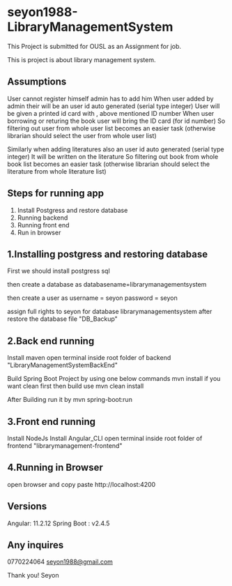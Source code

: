 # seyon1988-LibraryManagementSystem

This Project is submitted for OUSL as an Assignment for job.

This is project is about library management system.


Assumptions
-----------
User cannot register himself admin has to add him
When user added by admin
their will be an user id auto generated (serial type integer)
User will be given a printed id card with , above mentioned ID number
When user borrowing or returing the book user will bring the ID card (for id number)
So filtering out user from whole user list becomes an easier task
(otherwise librarian should select the user from whole user list)

Similarly when adding literatures also an user id auto generated (serial type integer)
It will be written on the literature
So filtering out book from whole book list becomes an easier task
(otherwise librarian should select the literature from whole literature list)

Steps for running app
----------------------
1. Install Postgress and restore database
2. Running backend
3. Running front end
4. Run in browser

1.Installing postgress and restoring database
----------------------------------------------
First we should install postgress sql

then create a database as 
databasename=librarymanagementsystem

then create a user as
username = seyon
password = seyon

assign full rights to seyon for database librarymanagementsystem
after restore the database file "DB_Backup"


2.Back end running
--------------------
Install maven
open terminal inside root folder 
of backend "LibraryManagementSystemBackEnd"

Build Spring Boot Project by using one below commands
mvn install
if you want clean first then build use
mvn clean install

After Building run it by
mvn spring-boot:run


3.Front end running
--------------------
Install NodeJs
Install Angular_CLI
open terminal inside root folder 
of frontend "librarymanagement-frontend"


4.Running in Browser
----------------------
open browser and copy paste
http://localhost:4200


Versions
---------
Angular: 11.2.12
Spring Boot : v2.4.5

Any inquires
-----------
0770224064
seyon1988@gmail.com


Thank you!
Seyon

